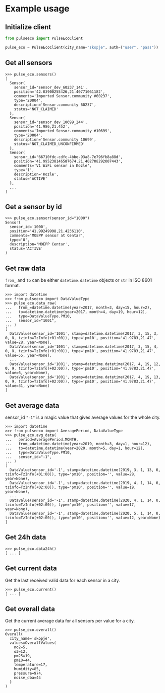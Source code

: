 # Example usage

## Initialize client

```python
from pulseeco import PulseEcoClient

pulse_eco = PulseEcoClient(city_name="skopje", auth=("user", "pass"))
```

## Get all sensors

```pycon
>>> pulse_eco.sensors()
[
  Sensor(
    sensor_id='sensor_dev_60237_141',
    position='42.03900255426,21.40771061182',
    comments='Imported Sensor.community #60237',
    type='20004',
    description='Sensor.community 60237',
    status='NOT_CLAIMED'
  ),
  Sensor(
    sensor_id='sensor_dev_10699_244',
    position='41.986,21.452',
    comments='Imported Sensor.community #10699',
    type='20004',
    description='Sensor.community 10699',
    status='NOT_CLAIMED_UNCONFIRMED'
  ),
  Sensor(
    sensor_id='66710fdc-cdfc-4bbe-93a8-7e796fb8a88d',
    position='41.995238146587674,21.402708292007443',
    comments='V1 WiFi sensor in Kozle',
    type='1',
    description='Kozle',
    status='ACTIVE'
  ),
  ...
]
```

## Get a sensor by id

```pycon
>>> pulse_eco.sensor(sensor_id="1000")
Sensor(
  sensor_id='1000',
  position='41.99249998,21.4236110',
  comments='MOEPP sensor at Centar',
  type='0',
  description='MOEPP Centar',
  status='ACTIVE'
)
```

## Get raw data

`from_` and `to` can be either `datetime.datetime` objects or `str` in ISO 8601 format.

```pycon
>>> import datetime
>>> from pulseeco import DataValueType
>>> pulse_eco.data_raw(
...   from_=datetime.datetime(year=2017, month=3, day=15, hour=2),
...   to=datetime.datetime(year=2017, month=4, day=19, hour=12),
...   type=DataValueType.PM10,
...   sensor_id="1001",
... )
[
  DataValue(sensor_id='1001', stamp=datetime.datetime(2017, 3, 15, 3, 0, 8, tzinfo=TzInfo(+01:00)), type='pm10', position='41.9783,21.47', value=28, year=None),
  DataValue(sensor_id='1001', stamp=datetime.datetime(2017, 3, 15, 4, 0, 8, tzinfo=TzInfo(+01:00)), type='pm10', position='41.9783,21.47', value=55, year=None),
  ...
  DataValue(sensor_id='1001', stamp=datetime.datetime(2017, 4, 19, 12, 0, 9, tzinfo=TzInfo(+02:00)), type='pm10', position='41.9783,21.47', value=6, year=None),
  DataValue(sensor_id='1001', stamp=datetime.datetime(2017, 4, 19, 13, 0, 9, tzinfo=TzInfo(+02:00)), type='pm10', position='41.9783,21.47', value=31, year=None)
]
```

## Get average data

sensor_id `"-1"` is a magic value that gives average values for the whole city.

```pycon
>>> import datetime
>>> from pulseeco import AveragePeriod, DataValueType
>>> pulse_eco.avg_data(
...   period=AveragePeriod.MONTH,
...   from_=datetime.datetime(year=2019, month=3, day=1, hour=12),
...   to=datetime.datetime(year=2020, month=5, day=1, hour=12),
...   type=DataValueType.PM10,
...   sensor_id="-1",
... )
[
  DataValue(sensor_id='-1', stamp=datetime.datetime(2019, 3, 1, 13, 0, tzinfo=TzInfo(+01:00)), type='pm10', position='', value=29, year=None),
  DataValue(sensor_id='-1', stamp=datetime.datetime(2019, 4, 1, 14, 0, tzinfo=TzInfo(+02:00)), type='pm10', position='', value=19, year=None),
  ...
  DataValue(sensor_id='-1', stamp=datetime.datetime(2020, 4, 1, 14, 0, tzinfo=TzInfo(+02:00)), type='pm10', position='', value=17, year=None),
  DataValue(sensor_id='-1', stamp=datetime.datetime(2020, 5, 1, 14, 0, tzinfo=TzInfo(+02:00)), type='pm10', position='', value=12, year=None)
]
```

## Get 24h data

```pycon
>>> pulse_eco.data24h()
[ ... ]
```

## Get current data

Get the last received valid data for each sensor in a city.

```pycon
>>> pulse_eco.current()
[ ... ]
```

## Get overall data

Get the current average data for all sensors per value for a city.

```pycon
>>> pulse_eco.overall()
Overall(
  city_name='skopje',
  values=OverallValues(
    no2=5,
    o3=12,
    pm25=19,
    pm10=44,
    temperature=17,
    humidity=85,
    pressure=974,
    noise_dba=44
  )
)
```
